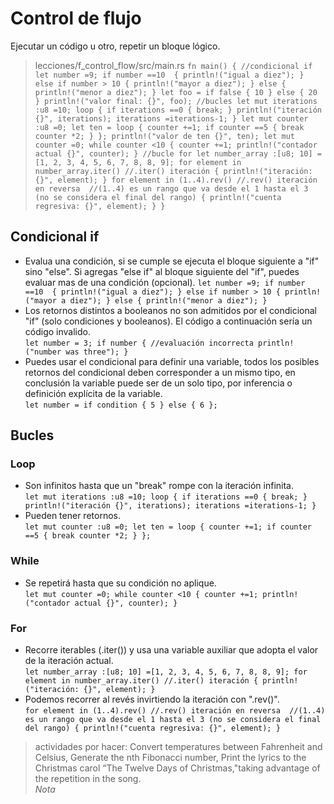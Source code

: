 # Control de flujo
Ejecutar un código u otro, repetir un bloque lógico.
> lecciones/f_control_flow/src/main.rs
`
fn main() {
    //condicional if
    let number =9;
    if number ==10 
    {
        println!("igual a diez");
    }
    else if number > 10
    {
        println!("mayor a diez");
    }
    else
    {
        println!("menor a diez");
    }
    let foo = if false { 10 } else { 20 }
    println!("valor final: {}", foo);
    //bucles
    let mut iterations :u8 =10;
    loop
    {
        if iterations ==0 { break; }
        println!("iteración {}", iterations);
        iterations =iterations-1;
    }
    let mut counter :u8 =0;
    let ten = loop
    {
        counter +=1;
        if counter ==5
        {
            break counter *2;
        }
    };
    println!("valor de ten {}", ten);
    let mut counter =0;
    while counter <10
    {
        counter +=1;
        println!("contador actual {}", counter);
    }
    //bucle for
    let number_array :[u8; 10] =[1, 2, 3, 4, 5, 6, 7, 8, 8, 9];
    for element in number_array.iter() //.iter() iteración
    {
        println!("iteración: {}", element);
    }
    for element in (1..4).rev() //.rev() iteración en reversa 
    //(1..4) es un rango que va desde el 1 hasta el 3 (no se considera el final del rango)
    {
        println!("cuenta regresiva: {}", element);
    }
}
`  
## Condicional if  
- Evalua una condición, si se cumple se ejecuta el bloque siguiente a "if" sino "else". Si agregas "else if" al bloque siguiente del "if", puedes evaluar mas de una condición (opcional).
`
let number =9;
    if number ==10 
    {
        println!("igual a diez");
    }
    else if number > 10
    {
        println!("mayor a diez");
    }
    else
    {
        println!("menor a diez");
    }
`  
- Los retornos distintos a booleanos no son admitidos por el condicional "if" (solo condiciones y booleanos). El código a continuación sería un código invalido.  
`
    let number = 3;
    if number { //evaluación incorrecta
        println!("number was three");
    }
`  
- Puedes usar el condicional para definir una variable, todos los posibles retornos del condicional deben corresponder a un mismo tipo, en conclusión la variable puede ser de un solo tipo, por inferencia o definición explícita de la variable.  
`
 let number = if condition { 5 } else { 6 };
`  
## Bucles  
### Loop  
- Son infinitos hasta que un "break" rompe con la iteración infinita.  
`
let mut iterations :u8 =10;
    loop
    {
        if iterations ==0 { break; }
        println!("iteración {}", iterations);
        iterations =iterations-1;
    } 
`  
- Pueden tener retornos.  
`
let mut counter :u8 =0;
    let ten = loop
    {
        counter +=1;
        if counter ==5
        {
            break counter *2;
        }
    };
`  
### While  
- Se repetirá hasta que su condición no aplique.  
`
let mut counter =0;
    while counter <10
    {
        counter +=1;
        println!("contador actual {}", counter);
    }
`  
### For  
- Recorre iterables (.iter()) y usa una variable auxiliar que adopta el valor de la iteración actual.  
`
let number_array :[u8; 10] =[1, 2, 3, 4, 5, 6, 7, 8, 8, 9];
    for element in number_array.iter() //.iter() iteración
    {
        println!("iteración: {}", element);
    }
`  
- Podemos recorrer al revés invirtiendo la iteración con ".rev()".  
`
    for element in (1..4).rev() //.rev() iteración en reversa 
    //(1..4) es un rango que va desde el 1 hasta el 3 (no se considera el final del rango)
    {
        println!("cuenta regresiva: {}", element);
    }
`  
> actividades por hacer: Convert temperatures between Fahrenheit and Celsius, Generate the nth Fibonacci number, Print the lyrics to the Christmas carol “The Twelve Days of Christmas,"taking advantage of the repetition in the song.  
*Nota*  